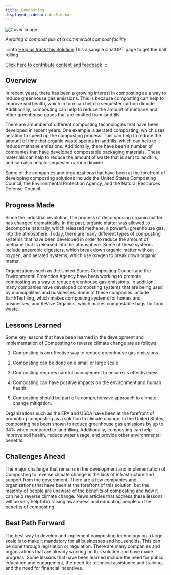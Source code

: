 ```yaml
---
title: Composting
displayed_sidebar: docSidebar
---
```


![Cover Image](../static/img/commercial-composting.jpg)

_Aerating a compost pile at a commercial compost facility_

:::info [Help us track this Solution](contribute)
This a sample ChatGPT page to get the ball rolling.

[Click here to contribute content and feedback](contribute)
:::

## Overview

In recent years, there has been a growing interest in composting as a way to reduce greenhouse gas emissions. This is because composting can help to improve soil health, which in turn can help to sequester carbon dioxide. Additionally, composting can help to reduce the amount of methane and other greenhouse gases that are emitted from landfills.

There are a number of different composting technologies that have been developed in recent years. One example is aerated composting, which uses aeration to speed up the composting process. This can help to reduce the amount of time that organic waste spends in landfills, which can help to reduce methane emissions. Additionally, there have been a number of companies that have developed compostable packaging materials. These materials can help to reduce the amount of waste that is sent to landfills, and can also help to sequester carbon dioxide.

Some of the companies and organizations that have been at the forefront of developing composting solutions include the United States Composting Council, the Environmental Protection Agency, and the Natural Resources Defense Council.

## Progress Made

Since the industrial revolution, the process of decomposing organic matter has changed dramatically. In the past, organic matter was allowed to decompose naturally, which released methane, a powerful greenhouse gas, into the atmosphere. Today, there are many different types of composting systems that have been developed in order to reduce the amount of methane that is released into the atmosphere. Some of these systems include anaerobic digesters, which break down organic matter without oxygen, and aerated systems, which use oxygen to break down organic matter.

Organizations such as the United States Composting Council and the Environmental Protection Agency have been working to promote composting as a way to reduce greenhouse gas emissions. In addition, many companies have developed composting systems that are being used by municipalities and businesses. Some of these companies include EarthTechling, which makes composting systems for homes and businesses, and ReVive Organics, which makes compostable bags for food waste.

## Lessons Learned

Some key lessons that have been learned in the development and implementation of Composting to reverse climate change are as follows:

1) Composting is an effective way to reduce greenhouse gas emissions.

2) Composting can be done on a small or large scale.

3) Composting requires careful management to ensure its effectiveness.

4) Composting can have positive impacts on the environment and human health.

5) Composting should be part of a comprehensive approach to climate change mitigation.

Organizations such as the EPA and USDA have been at the forefront of promoting composting as a solution to climate change. In the United States, composting has been shown to reduce greenhouse gas emissions by up to 34% when compared to landfilling. Additionally, composting can help improve soil health, reduce water usage, and provide other environmental benefits.

## Challenges Ahead

The major challenge that remains in the development and implementation of Composting to reverse climate change is the lack of infrastructure and support from the government. There are a few companies and organizations that have been at the forefront of this solution, but the majority of people are unaware of the benefits of composting and how it can help reverse climate change. News articles that address these lessons will be very helpful in raising awareness and educating people on the benefits of composting.

## Best Path Forward

The best way to develop and implement composting technology on a large scale is to make it mandatory for all businesses and households. This can be done through legislation or regulation. There are many companies and organizations that are already working on this solution and have made progress. Some lessons that have been learned include the need for public education and engagement, the need for technical assistance and training, and the need for financial incentives.
